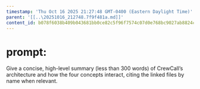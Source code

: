 ```yaml
---
timestamp: 'Thu Oct 16 2025 21:27:48 GMT-0400 (Eastern Daylight Time)'
parent: '[[..\20251016_212748.7f9f481a.md]]'
content_id: b078f6038b409b043681bb0ce82c5f96f7574c07d0e768bc9027ab8824cdc1b9
---
```


# prompt:

Give a concise, high-level summary (less than 300 words) of CrewCall’s architecture and how the four concepts interact, citing the linked files by name when relevant.
